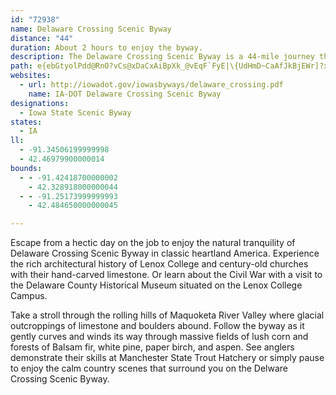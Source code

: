 ```yaml
---
id: "72938"
name: Delaware Crossing Scenic Byway
distance: "44"
duration: About 2 hours to enjoy the byway.
description: The Delaware Crossing Scenic Byway is a 44-mile journey through old time, heartland America located in southern Delaware County.
path: e{ebGtyolPdd@RnO?vCs@xDaCxAiBpXk_@vEqF`FyE|\{UdHmD~CaAfJkBjEWr]?xu@Tn@]h@aAH_AN{m@HkAjAuGnGwXd@qCnAmEpAmDhF{KvGaMrCyElKcOnCgEtAoDn@yC^}CJ{CG_GcAsULeEj@yExAuEt@cB|@oAxAyA~BeBrBk@jLyBxAa@rCmAhEsCtD_EnCgElJiSpC_DrA_AnB{@hA_@r@EtKGbIFvZmFfDe@j]SxBQ|EiBrC_D`FsJp`@yy@bAeBbD}ChC}AvDk@`_AQbCKvFaA|EkBbDgB`GmEfl@ue@xAcAfCsAnBq@nd@qM|E}AlF{DbCuDr@_C~QtKbO`InV|NlGvEnAtCRjCTr_@^dC^dBl@|AnA~BzE`HvHtL`ApCjEfQj@lEp@|MbHlf@]p_C?zt@e@vBy@fA{@f@kJJy@Jo@Zs@~@s@dCAllBClBi@vDcB|B}HpFwB~BsG~OY|@Y`Ck@zCy@~Ai@U_AI}@Ty@`@yCdCgAh@iBv@yEx@ebAXkHGmq@FupAp@giAt@Rrf@KrOIjAo@|Ce@lAwBxDmCbE_BnDi@rBgFv\YfE?fG_P\iECwWgGyBuAcA}AcCmHo@gAsAwAsAu@_B]{J{@cB?cARoAj@{HnF_EbBwItAJhQx@tIb@bAhAzAh@xArH~A~B~@zBl@ZRb@|Al@f@~Ap@^f@\~EG`CMfAa@rAk@~Ds@`J}@xEu@nHIvACbHBpANr@Tr@vB|BnAbAjLJn@V?hQ[l@NjAJfBKd[GvaBy~AMce@PoeA@mEXcQpDeBLgAKuAa@_@CiCyCaFiJ{OxEmCl@qE^{ORgCR{Ap@sAfAkJzNyDtEgm@~p@aF`GgB~AuDzAiAPaRMyDRiA^oCfBy@`AaBlCeAsCUuAIyiCehAr@oPEYa@?{t@i@{_CCwbBSk_Az{A{@
websites:
  - url: http://iowadot.gov/iowasbyways/delaware_crossing.pdf
    name: IA-DOT Delaware Crossing Scenic Byway
designations:
  - Iowa State Scenic Byway
states:
  - IA
ll:
  - -91.34506199999998
  - 42.46979900000014
bounds:
  - - -91.42418700000002
    - 42.328918000000044
  - - -91.25173999999993
    - 42.484650000000045

---
```


Escape from a hectic day on the job to enjoy the natural tranquility of Delaware Crossing Scenic Byway in classic heartland America. Experience the rich architectural history of Lenox College and century-old churches with their hand-carved limestone.  Or learn about the Civil War with a visit to the Delaware County Historical Museum situated on the Lenox College Campus. 

Take a stroll through the rolling hills of Maquoketa River Valley where glacial outcroppings of limestone and boulders abound. Follow the byway as it gently curves and winds its way through massive fields of lush corn and forests of Balsam fir, white pine, paper birch, and aspen.  See anglers demonstrate their skills at Manchester State Trout Hatchery or simply pause to enjoy the calm country scenes that surround you on the Delware Crossing Scenic Byway.
